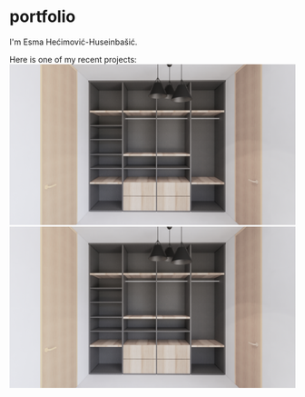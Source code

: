 # portfolio

I'm Esma Hećimović-Huseinbašić.

Here is one of my recent projects:
![poz-5b.jpg](/img/poz-5b.jpg) ![poz-5b.jpg](/img/poz-5b.jpg)
